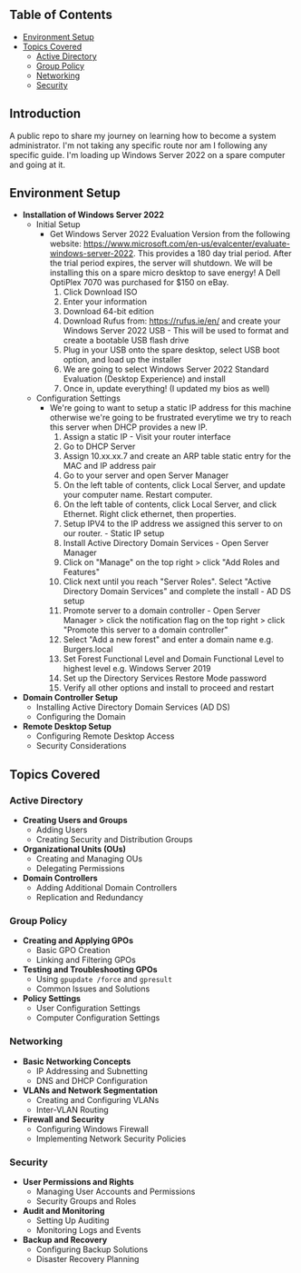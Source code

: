 ## Table of Contents

- [Environment Setup](#environment-setup)
- [Topics Covered](#topics-covered)
  - [Active Directory](#active-directory)
  - [Group Policy](#group-policy)
  - [Networking](#networking)
  - [Security](#security)

## Introduction
A public repo to share my journey on learning how to become a system administrator. I'm not taking any specific route nor am I following any specific guide. I'm loading up Windows Server 2022 on a spare computer and going at it.

## Environment Setup

- **Installation of Windows Server 2022**
  - Initial Setup
    - Get Windows Server 2022 Evaluation Version from the following website: https://www.microsoft.com/en-us/evalcenter/evaluate-windows-server-2022. This provides a 180 day trial period. After the trial period expires, the server will shutdown. We will be installing this on a spare micro desktop to save energy! A Dell OptiPlex 7070 was purchased for $150 on eBay.
      1. Click Download ISO
      2. Enter your information
      3. Download 64-bit edition
      4. Download Rufus from: https://rufus.ie/en/ and create your Windows Server 2022 USB - This will be used to format and create a bootable USB flash drive
      5. Plug in your USB onto the spare desktop, select USB boot option, and load up the installer
      6. We are going to select Windows Server 2022 Standard Evaluation (Desktop Experience) and install
      7. Once in, update everything! (I updated my bios as well)
  - Configuration Settings
    - We're going to want to setup a static IP address for this machine otherwise we're going to be frustrated everytime we try to reach this server when DHCP provides a new IP.
      1. Assign a static IP - Visit your router interface
      2. Go to DHCP Server
      3. Assign 10.xx.xx.7 and create an ARP table static entry for the MAC and IP address pair
      4. Go to your server and open Server Manager
      5. On the left table of contents, click Local Server, and update your computer name. Restart computer.
      6. On the left table of contents, click Local Server, and click Ethernet. Right click ethernet, then properties.
      7. Setup IPV4 to the IP address we assigned this server to on our router. - Static IP setup
      8. Install Active Directory Domain Services - Open Server Manager
      9. Click on "Manage" on the top right > click "Add Roles and Features"
      10. Click next until you reach "Server Roles". Select "Active Directory Domain Services" and complete the install - AD DS setup
      11. Promote server to a domain controller - Open Server Manager > click the notification flag on the top right > click "Promote this server to a domain controller"
      12. Select "Add a new forest" and enter a domain name e.g. Burgers.local
      13. Set Forest Functional Level and Domain Functional Level to highest level e.g. Windows Server 2019
      14. Set up the Directory Services Restore Mode password
      15. Verify all other options and install to proceed and restart
- **Domain Controller Setup**
  - Installing Active Directory Domain Services (AD DS)
  - Configuring the Domain
- **Remote Desktop Setup**
  - Configuring Remote Desktop Access
  - Security Considerations

## Topics Covered

### Active Directory
- **Creating Users and Groups**
  - Adding Users
  - Creating Security and Distribution Groups
- **Organizational Units (OUs)**
  - Creating and Managing OUs
  - Delegating Permissions
- **Domain Controllers**
  - Adding Additional Domain Controllers
  - Replication and Redundancy

### Group Policy
- **Creating and Applying GPOs**
  - Basic GPO Creation
  - Linking and Filtering GPOs
- **Testing and Troubleshooting GPOs**
  - Using `gpupdate /force` and `gpresult`
  - Common Issues and Solutions
- **Policy Settings**
  - User Configuration Settings
  - Computer Configuration Settings

### Networking
- **Basic Networking Concepts**
  - IP Addressing and Subnetting
  - DNS and DHCP Configuration
- **VLANs and Network Segmentation**
  - Creating and Configuring VLANs
  - Inter-VLAN Routing
- **Firewall and Security**
  - Configuring Windows Firewall
  - Implementing Network Security Policies

### Security
- **User Permissions and Rights**
  - Managing User Accounts and Permissions
  - Security Groups and Roles
- **Audit and Monitoring**
  - Setting Up Auditing
  - Monitoring Logs and Events
- **Backup and Recovery**
  - Configuring Backup Solutions
  - Disaster Recovery Planning
